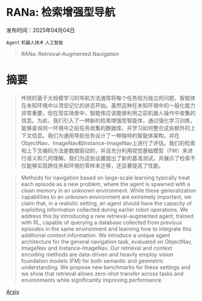 # RANa: 检索增强型导航

发布时间：2025年04月04日

`Agent` `机器人技术` `人工智能`

> RANa: Retrieval-Augmented Navigation

# 摘要

> 传统的基于大规模学习的导航方法通常将每个任务视为独立的问题，智能体在未知环境中以清空记忆的状态开始。虽然这种在未知环境中的一般化能力非常重要，但在现实场景中，智能体应该能够利用之前机器人操作中收集的信息。为此，我们引入了一种新的检索增强型智能体，通过强化学习训练，能够查询同一环境中之前任务收集的数据库，并学习如何整合这些额外的上下文信息。我们为通用导航任务设计了一种独特的智能体架构，并在ObjectNav、ImageNav和Instance-ImageNav上进行了评估。我们的检索和上下文编码方法是数据驱动的，并且充分利用视觉基础模型（FM）来进行语义和几何理解。我们为这些设置提出了新的基准测试，并展示了检索不仅能够实现跨任务和环境的零样本迁移，还显著提高了性能。

> Methods for navigation based on large-scale learning typically treat each episode as a new problem, where the agent is spawned with a clean memory in an unknown environment. While these generalization capabilities to an unknown environment are extremely important, we claim that, in a realistic setting, an agent should have the capacity of exploiting information collected during earlier robot operations. We address this by introducing a new retrieval-augmented agent, trained with RL, capable of querying a database collected from previous episodes in the same environment and learning how to integrate this additional context information. We introduce a unique agent architecture for the general navigation task, evaluated on ObjectNav, ImageNav and Instance-ImageNav. Our retrieval and context encoding methods are data-driven and heavily employ vision foundation models (FM) for both semantic and geometric understanding. We propose new benchmarks for these settings and we show that retrieval allows zero-shot transfer across tasks and environments while significantly improving performance.

[Arxiv](https://arxiv.org/abs/2504.03524)